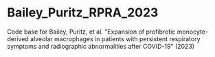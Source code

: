 # Bailey_Puritz_RPRA_2023
Code base for Bailey, Puritz, et al. "Expansion of profibrotic monocyte-derived alveolar macrophages in patients with persistent respiratory symptoms and radiographic abnormalities after COVID-19" (2023)
